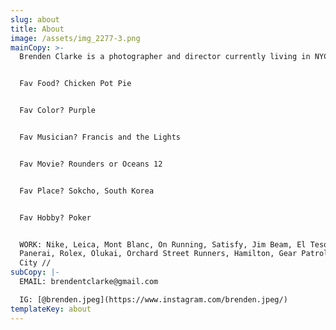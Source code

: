 ```yaml
---
slug: about
title: About
image: /assets/img_2277-3.png
mainCopy: >-
  Brenden Clarke is a photographer and director currently living in NYC. 


  Fav Food? Chicken Pot Pie


  Fav Color? Purple


  Fav Musician? Francis and the Lights


  Fav Movie? Rounders or Oceans 12


  Fav Place? Sokcho, South Korea


  Fav Hobby? Poker


  WORK: Nike, Leica, Mont Blanc, On Running, Satisfy, Jim Beam, El Tesoro,
  Panerai, Rolex, Olukai, Orchard Street Runners, Hamilton, Gear Patrol, Hill
  City //
subCopy: |-
  EMAIL: brendentclarke@gmail.com

  IG: [@brenden.jpeg](https://www.instagram.com/brenden.jpeg/)
templateKey: about
---
```


